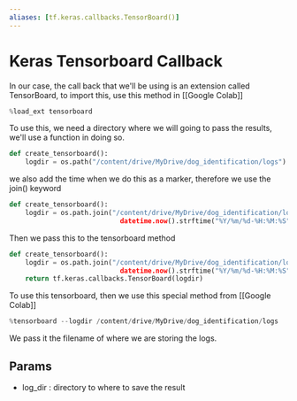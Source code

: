 ```yaml
---
aliases: [tf.keras.callbacks.TensorBoard()]
---
```

# Keras Tensorboard Callback
In our case, the call back that we'll be using is an extension called TensorBoard, to import this, use this method in [[Google Colab]]
```python
%load_ext tensorboard
```

To use this, we need a directory where we will going to pass the results, we'll use a function in doing so.
```python
def create_tensorboard():
	logdir = os.path("/content/drive/MyDrive/dog_identification/logs")
```

we also add the time when we do this as a marker, therefore we use the join() keyword
```python
def create_tensorboard():
	logdir = os.path.join("/content/drive/MyDrive/dog_identification/logs"", 
							datetime.now().strftime("%Y/%m/%d-%H:%M:%S"))
```

Then we pass this to the tensorboard method
```python
def create_tensorboard():
	logdir = os.path.join("/content/drive/MyDrive/dog_identification/logs"", 
							datetime.now().strftime("%Y/%m/%d-%H:%M:%S"))
	return tf.keras.callbacks.TensorBoard(logdir)
```

To use this tensorboard, then we use this special method from [[Google Colab]]
```python
%tensorboard --logdir /content/drive/MyDrive/dog_identification/logs
```

We pass it the filename of where we are storing the logs.


## Params
- log_dir : directory to where to save the result